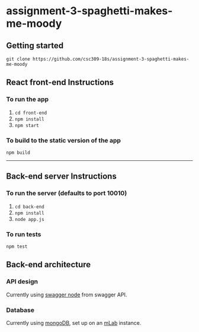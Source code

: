 # assignment-3-spaghetti-makes-me-moody

## Getting started

`git clone https://github.com/csc309-18s/assignment-3-spaghetti-makes-me-moody`

## React front-end Instructions

### To run the app

1.  `cd front-end`
2.  `npm install`
3.  `npm start`

### To build to the static version of the app

`npm build`

---

## Back-end server Instructions

### To run the server (defaults to port 10010)

1.  `cd back-end`
2.  `npm install`
3.  `node app.js`

### To run tests

`npm test`

## Back-end architecture

### API design

Currently using [swagger node](https://github.com/swagger-api/swagger-node)
from swagger API.

### Database

Currently using [mongoDB](https://www.mongodb.com/), set up on an
[mLab](https://mlab.com) instance.
